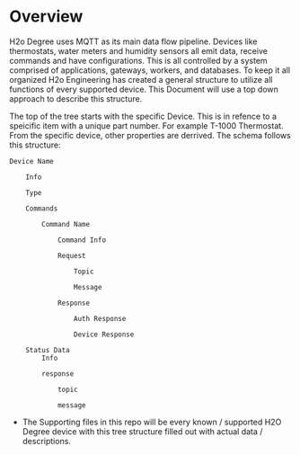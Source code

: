 # Overview
H2o Degree uses MQTT as its main data flow pipeline. Devices like thermostats, water meters and humidity sensors all emit data, receive commands and have configurations. This is all controlled by a system comprised of applications, gateways, workers, and databases. To keep it all organized H2o Engineering has created a general structure to utilize all functions of every supported device. This Document will use a top down approach to describe this structure.

The top of the tree starts with the specific Device. This is in refence to a speicific item with a unique part number. For example T-1000 Thermostat. From the specific device, other properties are derrived. The schema follows this structure: 

```
Device Name

	Info

	Type

	Commands

		Command Name

			Command Info 

			Request 

				Topic 

				Message

			Response

				Auth Response

				Device Response

	Status Data
		Info 

		response
	
			topic 
	
			message
```



 - The Supporting files in this repo will be every known /  supported H2O Degree device with this tree structure filled out with actual data / descriptions. 




